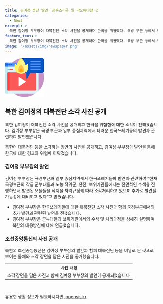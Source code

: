 ```yaml
---
title: 김여정 전단 발견! 곤혹스러운 일 각오해야할 것
categories:
  - News
excerpt: >
  북한 김여정 부부장이 대북전단 소각 사진을 공개하며 한국을 위협했다. 국경 부근 등에서 한국의 전단물을 발견했다고 주장하며, 더러운 행위에 대한 대가를 치를 것이라고 경고했다. 김여정은 사진과 함께 한국을 비난하고, 대응 방침을 소개했다. 노컷뉴스는 제보를 기다린다고 밝혔다. (150자)
feature_text: >
  북한 김여정 부부장이 대북전단 소각 사진을 공개하며 한국을 위협했다. 국경 부근 등에서 한국의 전단물을 발견했다고 주장하며, 더러운 행위에 대한 대가를 치를 것이라고 경고했다. 김여정은 사진과 함께 한국을 비난하고, 대응 방침을 소개했다. 노컷뉴스는 제보를 기다린다고 밝혔다. (150자)
image: '/assets/img/newspaper.png'
---
```


<p><img src="/assets/img/news.png" alt="rentncar 속보" /></p>

<h2 data-ke-size="size26">북한 김여정의 대북전단 소각 사진 공개</h2>

<p>북한 김여정이 대북전단 소각 사진을 공개하고 한국을 위협함에 대한 소식이 전해졌습니다. 김여정 부부장은 국경 부근과 일부 종심지역에서 더러운 한국쓰레기들의 발견과 관련하여 발언했습니다.</p>

<p data-ke-size="size16">북한이 대북전단 등을 소각하는 장면의 사진을 공개하고, 김여정 부부장의 발언을 통해 한국에 대한 경고와 위협이 이뤄졌습니다.</p>

<h3>김여정 부부장의 발언</h3>

<p>김여정 부부장은 국경부근과 일부 종심지역에서 한국쓰레기들의 발견과 관련하여 "현재 국경부근의 각급 군부대들과 노농 적위군, 안전, 보위기관들에서는 전면적인 수색을 진행하면서 발견된 오물들을 적지물 처리규정에 따라 소각처리하고 있으며 추가로 발견될 가능성에 대비하고 있다"고 밝혔습니다.</p>

<ul>
  <li>김여정 부부장은 한국쓰레기들에 대한 대북전단 소각 사진과 함께 국경부근에서의 추가 발견과 관련된 발언을 전했습니다.</li>
  <li>김여정 부부장은 군부대들과 보위기관에서의 수색 및 처리과정을 상세히 설명하며 북한의 대응방침에 대해 언급했습니다.</li>
</ul>

<h3>조선중앙통신의 사진 공개</h3>

<p>북한의 조선중앙통신은 김여정 부부장의 발언과 함께 대북전단 등을 비닐로 싼 것으로 보이는 물체와 소각 장면을 담은 사진을 공개했습니다.</p>

<table>
  <tr>
    <td style="text-align: center; height: 17px;"><b>사진 내용</b></td>
  </tr>
  <tr>
    <td style="text-align: center; height: 17px;">소각 장면을 담은 사진과 함께 김여정 부부장의 발언이 공개되었습니다.</td>
  </tr>
</table>

<p data-ke-size="size16">&nbsp;</p>
유용한 생활 정보가 필요하시다면, <a href="https://opensis.kr" rel="dofollow">opensis.kr</a>


